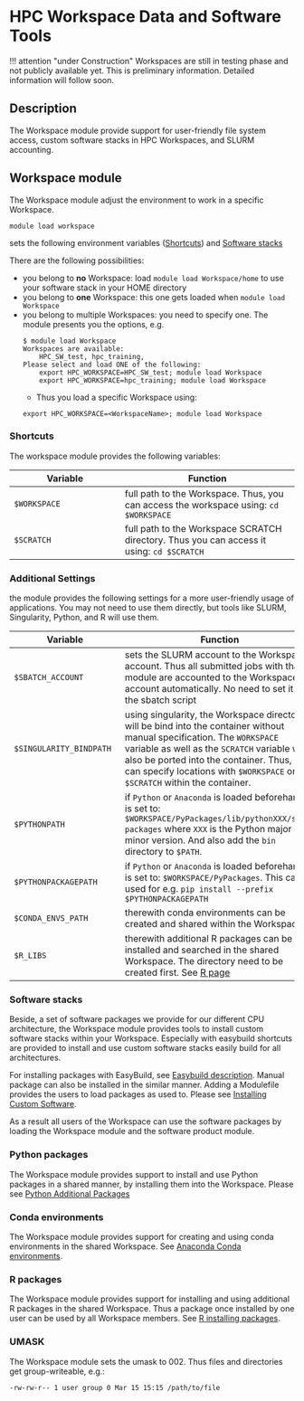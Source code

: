 # HPC Workspace Data and Software Tools

!!! attention "under Construction"
    Workspaces are still in testing phase and not publicly available yet.
    This is preliminary information.
    Detailed information will follow soon.

## Description
The Workspace module provide support for user-friendly file system access, custom software stacks in HPC Workspaces, and SLURM accounting. 

## Workspace module
The Workspace module adjust the environment to work in a specific Workspace. 
```
module load workspace
```
sets the following environment variables ([Shortcuts](#shortcuts)) and [Software stacks](#software-stacks)

There are the following possibilities:

- you belong to **no** Workspace: load `module load Workspace/home` to use your software stack in your HOME directory
- you belong to **one** Workspace: this one gets loaded when `module load Workspace`
- you belong to multiple Workspaces: you need to specify one. The module presents you the options, e.g.
    ```
    $ module load Workspace
    Workspaces are available:
        HPC_SW_test, hpc_training, 
    Please select and load ONE of the following:
        export HPC_WORKSPACE=HPC_SW_test; module load Workspace
        export HPC_WORKSPACE=hpc_training; module load Workspace
    ```
    - Thus you load a specific Workspace using:
    ```
    export HPC_WORKSPACE=<WorkspaceName>; module load Workspace
    ```

### Shortcuts
The workspace module provides the following variables:

|  <div style="width:180px">Variable</div> | Function |
| -------- | -------- |
| `$WORKSPACE` | full path to the Workspace. Thus, you can access the workspace using: `cd $WORKSPACE` |
| `$SCRATCH`  | full path to the Workspace SCRATCH directory. Thus you can access it using: `cd $SCRATCH` |


### Additional Settings
the module provides the following settings for a more user-friendly usage of applications. You may not need to use them directly, but tools like SLURM, Singularity, Python, and R will use them. 

|  <div style="width:180px">Variable</div> | Function |
| -------- | -------- |
| `$SBATCH_ACCOUNT` | sets the SLURM account to the Workspace account. Thus all submitted jobs with that module are accounted to the Workspace account automatically. No need to set it in the sbatch script |
| `$SINGULARITY_BINDPATH` | using singularity, the Workspace directory will be bind into the container without manual specification. The `WORKSPACE` variable as well as the `SCRATCH` variable will also be ported into the container. Thus, you can specify locations with `$WORKSPACE` or `$SCRATCH` within the container. | 
| `$PYTHONPATH` | if `Python` or `Anaconda` is loaded beforehand, it is set to: `$WORKSPACE/PyPackages/lib/pythonXXX/site-packages` where `XXX` is the Python major and minor version. And also add the `bin` directory to `$PATH`. |
| `$PYTHONPACKAGEPATH` | if `Python` or `Anaconda` is loaded beforehand, it is set to: `$WORKSPACE/PyPackages`. This can be used for e.g. `pip install --prefix $PYTHONPACKAGEPATH` |
| `$CONDA_ENVS_PATH` | therewith conda environments can be created and shared within the Workspace |
| `$R_LIBS` | therewith additional R packages can be installed and searched in the shared Workspace. The directory need to be created first. See [R page](../software/r.md#installing-packages) |

### Software stacks

Beside, a set of software packages we provide for our different CPU architecture, the Workspace module provides tools to install custom software stacks within your Workspace. 
Especially with easybuild shortcuts are provided to install and use custom software stacks easily build for all architectures. 

For installing packages with EasyBuild, see [Easybuild description](../software/EasyBuild.md). 
Manual package can also be installed in the similar manner. Adding a Modulefile provides the users to load packages as used to. Please see [Installing Custom Software](../software/installing-custom-software.md). 

As a result all users of the Workspace can use the software packages by loading the Workspace module and the software product module. 

### Python packages
The Workspace module provides support to install and use Python packages in a shared manner, by installing them into the Workspace. 
Please see [Python Additional Packages](../software/python.md#additional-packages)

### Conda environments 
The Workspace module provides support for creating and using conda environments in the shared Workspace. See [Anaconda Conda environments](../software/Anaconda.md#conda-environments).

### R packages
The Workspace module provides support for installing and using additional R packages in the shared Workspace. Thus a package once installed by one user can be used by all Workspace members. See [R installing packages](../software/r.md#installing-packages).

### UMASK
The Workspace module sets the umask to 002. Thus files and directories get group-writeable, e.g.:
```Bash
-rw-rw-r-- 1 user group 0 Mar 15 15:15 /path/to/file
```
